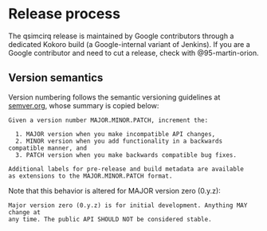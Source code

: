 # Release process

The qsimcirq release is maintained by Google contributors through a dedicated
Kokoro build (a Google-internal variant of Jenkins). If you are a Google
contributor and need to cut a release, check with @95-martin-orion.

<!-- TODO(95-martin-orion): redirect to internal docs when available -->

## Version semantics

Version numbering follows the semantic versioning guidelines at
[semver.org](https://semver.org/), whose summary is copied below:

```
Given a version number MAJOR.MINOR.PATCH, increment the:

  1. MAJOR version when you make incompatible API changes,
  2. MINOR version when you add functionality in a backwards compatible manner, and
  3. PATCH version when you make backwards compatible bug fixes.

Additional labels for pre-release and build metadata are available
as extensions to the MAJOR.MINOR.PATCH format.
```

Note that this behavior is altered for MAJOR version zero (0.y.z):

```
Major version zero (0.y.z) is for initial development. Anything MAY change at
any time. The public API SHOULD NOT be considered stable.
```
